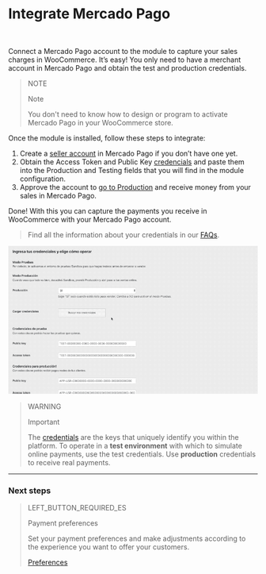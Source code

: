 # Integrate Mercado Pago
<br/>

Connect a Mercado Pago account to the module to capture your sales charges in WooCommerce. It’s easy! You only need to have a merchant account in Mercado Pago and obtain the test and production credentials.

> NOTE
>
> Note
>
> You don't need to know how to design or program to activate Mercado Pago in your WooCommerce store.

Once the module is installed, follow these steps to integrate:

1. Create a [seller account](https://www.mercadopago[FAKER][URL][DOMAIN]/registration-company?confirmation_url=https%3A%2F%2Fwww.mercadopago[FAKER][URL][DOMAIN]%2Fcomo-cobrar)  in Mercado Pago if you don’t have one yet.
2. Obtain the Access Token and Public Key [credencials]([FAKER][CREDENTIALS][URL]) and paste them into the Production and Testing fields that you will find in the module configuration.
3. Approve the account to [go to Production](https://www.mercadopago.com.ar/developers/en/guides/online-payments/checkout-api/goto-production) and receive money from your sales in Mercado Pago.

Done! With this you can capture the payments you receive in WooCommerce with your Mercado Pago account.

> Find all the information about your credentials in our [FAQs](https://www.mercadopago[FAKER][URL][DOMAIN]/developers/en/guides/resources/faqs/credentials). 

![Credentials flow](/images/woocomerce/es_woo_credenciales.gif)

> WARNING
>
> Important
>
> The [credentials](https://www.mercadopago[FAKER][URL][DOMAIN]/developers/en/guides/resources/localization/credentials) are the keys that uniquely identify you within the platform. To operate in a **test environment** with which to simulate online payments, use the test credentials. Use **production** credentials to receive real payments.


---

### Next steps

> LEFT_BUTTON_REQUIRED_ES
>
> Payment preferences
>
> Set your payment preferences and make adjustments according to the experience you want to offer your customers.
>
>
> [Preferences](https://www.mercadopago[FAKER][URL][DOMAIN]/developers/en/guides/plugins/woocommerce/preferences)
